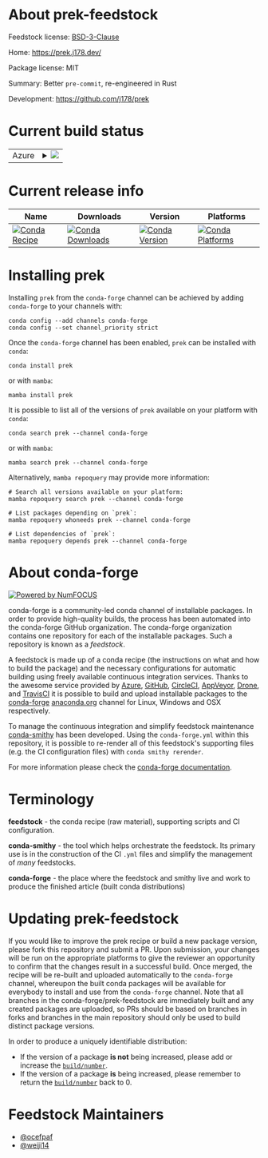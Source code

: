 About prek-feedstock
====================

Feedstock license: [BSD-3-Clause](https://github.com/conda-forge/prek-feedstock/blob/main/LICENSE.txt)

Home: https://prek.j178.dev/

Package license: MIT

Summary: Better `pre-commit`, re-engineered in Rust

Development: https://github.com/j178/prek

Current build status
====================


<table>
    
  <tr>
    <td>Azure</td>
    <td>
      <details>
        <summary>
          <a href="https://dev.azure.com/conda-forge/feedstock-builds/_build/latest?definitionId=26529&branchName=main">
            <img src="https://dev.azure.com/conda-forge/feedstock-builds/_apis/build/status/prek-feedstock?branchName=main">
          </a>
        </summary>
        <table>
          <thead><tr><th>Variant</th><th>Status</th></tr></thead>
          <tbody><tr>
              <td>linux_64</td>
              <td>
                <a href="https://dev.azure.com/conda-forge/feedstock-builds/_build/latest?definitionId=26529&branchName=main">
                  <img src="https://dev.azure.com/conda-forge/feedstock-builds/_apis/build/status/prek-feedstock?branchName=main&jobName=linux&configuration=linux%20linux_64_" alt="variant">
                </a>
              </td>
            </tr><tr>
              <td>osx_64</td>
              <td>
                <a href="https://dev.azure.com/conda-forge/feedstock-builds/_build/latest?definitionId=26529&branchName=main">
                  <img src="https://dev.azure.com/conda-forge/feedstock-builds/_apis/build/status/prek-feedstock?branchName=main&jobName=osx&configuration=osx%20osx_64_" alt="variant">
                </a>
              </td>
            </tr><tr>
              <td>win_64</td>
              <td>
                <a href="https://dev.azure.com/conda-forge/feedstock-builds/_build/latest?definitionId=26529&branchName=main">
                  <img src="https://dev.azure.com/conda-forge/feedstock-builds/_apis/build/status/prek-feedstock?branchName=main&jobName=win&configuration=win%20win_64_" alt="variant">
                </a>
              </td>
            </tr>
          </tbody>
        </table>
      </details>
    </td>
  </tr>
</table>

Current release info
====================

| Name | Downloads | Version | Platforms |
| --- | --- | --- | --- |
| [![Conda Recipe](https://img.shields.io/badge/recipe-prek-green.svg)](https://anaconda.org/conda-forge/prek) | [![Conda Downloads](https://img.shields.io/conda/dn/conda-forge/prek.svg)](https://anaconda.org/conda-forge/prek) | [![Conda Version](https://img.shields.io/conda/vn/conda-forge/prek.svg)](https://anaconda.org/conda-forge/prek) | [![Conda Platforms](https://img.shields.io/conda/pn/conda-forge/prek.svg)](https://anaconda.org/conda-forge/prek) |

Installing prek
===============

Installing `prek` from the `conda-forge` channel can be achieved by adding `conda-forge` to your channels with:

```
conda config --add channels conda-forge
conda config --set channel_priority strict
```

Once the `conda-forge` channel has been enabled, `prek` can be installed with `conda`:

```
conda install prek
```

or with `mamba`:

```
mamba install prek
```

It is possible to list all of the versions of `prek` available on your platform with `conda`:

```
conda search prek --channel conda-forge
```

or with `mamba`:

```
mamba search prek --channel conda-forge
```

Alternatively, `mamba repoquery` may provide more information:

```
# Search all versions available on your platform:
mamba repoquery search prek --channel conda-forge

# List packages depending on `prek`:
mamba repoquery whoneeds prek --channel conda-forge

# List dependencies of `prek`:
mamba repoquery depends prek --channel conda-forge
```


About conda-forge
=================

[![Powered by
NumFOCUS](https://img.shields.io/badge/powered%20by-NumFOCUS-orange.svg?style=flat&colorA=E1523D&colorB=007D8A)](https://numfocus.org)

conda-forge is a community-led conda channel of installable packages.
In order to provide high-quality builds, the process has been automated into the
conda-forge GitHub organization. The conda-forge organization contains one repository
for each of the installable packages. Such a repository is known as a *feedstock*.

A feedstock is made up of a conda recipe (the instructions on what and how to build
the package) and the necessary configurations for automatic building using freely
available continuous integration services. Thanks to the awesome service provided by
[Azure](https://azure.microsoft.com/en-us/services/devops/), [GitHub](https://github.com/),
[CircleCI](https://circleci.com/), [AppVeyor](https://www.appveyor.com/),
[Drone](https://cloud.drone.io/welcome), and [TravisCI](https://travis-ci.com/)
it is possible to build and upload installable packages to the
[conda-forge](https://anaconda.org/conda-forge) [anaconda.org](https://anaconda.org/)
channel for Linux, Windows and OSX respectively.

To manage the continuous integration and simplify feedstock maintenance
[conda-smithy](https://github.com/conda-forge/conda-smithy) has been developed.
Using the ``conda-forge.yml`` within this repository, it is possible to re-render all of
this feedstock's supporting files (e.g. the CI configuration files) with ``conda smithy rerender``.

For more information please check the [conda-forge documentation](https://conda-forge.org/docs/).

Terminology
===========

**feedstock** - the conda recipe (raw material), supporting scripts and CI configuration.

**conda-smithy** - the tool which helps orchestrate the feedstock.
                   Its primary use is in the construction of the CI ``.yml`` files
                   and simplify the management of *many* feedstocks.

**conda-forge** - the place where the feedstock and smithy live and work to
                  produce the finished article (built conda distributions)


Updating prek-feedstock
=======================

If you would like to improve the prek recipe or build a new
package version, please fork this repository and submit a PR. Upon submission,
your changes will be run on the appropriate platforms to give the reviewer an
opportunity to confirm that the changes result in a successful build. Once
merged, the recipe will be re-built and uploaded automatically to the
`conda-forge` channel, whereupon the built conda packages will be available for
everybody to install and use from the `conda-forge` channel.
Note that all branches in the conda-forge/prek-feedstock are
immediately built and any created packages are uploaded, so PRs should be based
on branches in forks and branches in the main repository should only be used to
build distinct package versions.

In order to produce a uniquely identifiable distribution:
 * If the version of a package **is not** being increased, please add or increase
   the [``build/number``](https://docs.conda.io/projects/conda-build/en/latest/resources/define-metadata.html#build-number-and-string).
 * If the version of a package **is** being increased, please remember to return
   the [``build/number``](https://docs.conda.io/projects/conda-build/en/latest/resources/define-metadata.html#build-number-and-string)
   back to 0.

Feedstock Maintainers
=====================

* [@ocefpaf](https://github.com/ocefpaf/)
* [@weiji14](https://github.com/weiji14/)

